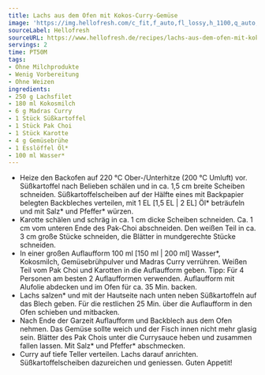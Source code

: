 ```yaml
---
title: Lachs aus dem Ofen mit Kokos-Curry-Gemüse
image: 'https://img.hellofresh.com/c_fit,f_auto,fl_lossy,h_1100,q_auto,w_2600/hellofresh_s3/image/lachs-aus-dem-ofen-mit-kokos-curry-gemuse-40c33acb.jpg'
sourceLabel: Hellofresh
sourceURL: https://www.hellofresh.de/recipes/lachs-aus-dem-ofen-mit-kokos-curry-gemuse-621f124456647862176b69a4
servings: 2
time: PT50M
tags:
- Ohne Milchprodukte
- Wenig Vorbereitung
- Ohne Weizen
ingredients:
- 250 g Lachsfilet
- 180 ml Kokosmilch
- 6 g Madras Curry
- 1 Stück Süßkartoffel
- 1 Stück Pak Choi
- 1 Stück Karotte
- 4 g Gemüsebrühe
- 1 Esslöffel Öl*
- 100 ml Wasser*
---
```


- Heize den Backofen auf 220 °C Ober-/Unterhitze (200 °C Umluft) vor.  Süßkartoffel nach Belieben schälen und in ca. 1,5 cm breite Scheiben schneiden. Süßkartoffelscheiben auf der Hälfte eines mit Backpapier belegten Backbleches verteilen, mit 1 EL [1,5 EL | 2 EL] Öl\* beträufeln und mit Salz\* und Pfeffer\* würzen.
- Karotte schälen und schräg in ca. 1 cm dicke Scheiben schneiden.  Ca. 1 cm vom unteren Ende des Pak-Choi abschneiden. Den weißen Teil in ca. 3 cm große Stücke schneiden, die Blätter in mundgerechte Stücke schneiden.
- In einer großen Auflaufform 100 ml [150 ml | 200 ml] Wasser\*, Kokosmilch, Gemüsebrühpulver und Madras Curry verrühren. Weißen Teil vom Pak Choi und Karotten in die Auflaufform geben.  Tipp: Für 4 Personen am besten 2 Auflaufformen verwenden.  Auflaufform mit Alufolie abdecken und im Ofen für ca. 35 Min. backen.
- Lachs salzen\* und mit der Hautseite nach unten neben Süßkartoffeln auf das Blech geben. Für die restlichen 25 Min. über die Auflaufform in den Ofen schieben und mitbacken.
- Nach Ende der Garzeit Auflaufform und Backblech aus dem Ofen nehmen. Das Gemüse sollte weich und der Fisch innen nicht mehr glasig sein.  Blätter des Pak Chois unter die Currysauce heben und zusammen fallen lassen. Mit Salz\* und Pfeffer\* abschmecken.
- Curry auf tiefe Teller verteilen. Lachs darauf anrichten. Süßkartoffelscheiben dazureichen und geniessen. Guten Appetit!
